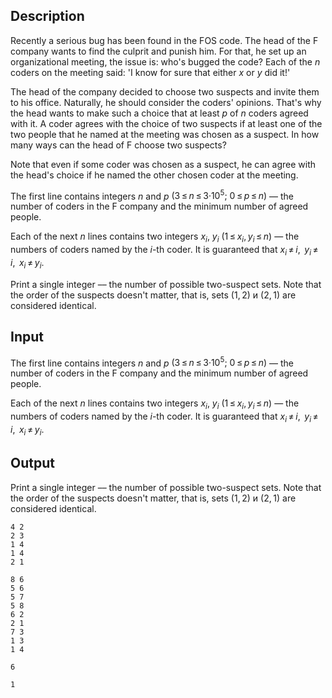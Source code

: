 ## Description

<div><p>Recently a serious bug has been found in the FOS code. The head of the F company wants to find the culprit and punish him. For that, he set up an organizational meeting, the issue is: who's bugged the code? Each of the <span class="tex-span"><i>n</i></span> coders on the meeting said: 'I know for sure that either <span class="tex-span"><i>x</i></span> or <span class="tex-span"><i>y</i></span> did it!'</p><p>The head of the company decided to choose two suspects and invite them to his office. Naturally, he should consider the coders' opinions. That's why the head wants to make such a choice that at least <span class="tex-span"><i>p</i></span> of <span class="tex-span"><i>n</i></span> coders agreed with it. A coder agrees with the choice of two suspects if at least one of the two people that he named at the meeting was chosen as a suspect. In how many ways can the head of F choose two suspects?</p><p>Note that even if some coder was chosen as a suspect, he can agree with the head's choice if he named the other chosen coder at the meeting.</p></div><div class="input-specification"><p>The first line contains integers <span class="tex-span"><i>n</i></span> and <span class="tex-span"><i>p</i></span> <span class="tex-span">(3 ≤ <i>n</i> ≤ 3·10<sup class="upper-index">5</sup>;&nbsp;0 ≤ <i>p</i> ≤ <i>n</i>)</span> — the number of coders in the F company and the minimum number of agreed people.</p><p>Each of the next <span class="tex-span"><i>n</i></span> lines contains two integers <span class="tex-span"><i>x</i><sub class="lower-index"><i>i</i></sub></span>, <span class="tex-span"><i>y</i><sub class="lower-index"><i>i</i></sub></span> <span class="tex-span">(1 ≤ <i>x</i><sub class="lower-index"><i>i</i></sub>, <i>y</i><sub class="lower-index"><i>i</i></sub> ≤ <i>n</i>)</span> — the numbers of coders named by the <span class="tex-span"><i>i</i></span>-th coder. It is guaranteed that <span class="tex-span"><i>x</i><sub class="lower-index"><i>i</i></sub> ≠ <i>i</i>, &nbsp;<i>y</i><sub class="lower-index"><i>i</i></sub> ≠ <i>i</i>, &nbsp;<i>x</i><sub class="lower-index"><i>i</i></sub> ≠ <i>y</i><sub class="lower-index"><i>i</i></sub></span>.</p></div><div class="output-specification"><p>Print a single integer –– the number of possible two-suspect sets. Note that the order of the suspects doesn't matter, that is, sets <span class="tex-span">(1, 2)</span> и <span class="tex-span">(2, 1)</span> are considered identical.</p></div>

## Input

<p>The first line contains integers <span class="tex-span"><i>n</i></span> and <span class="tex-span"><i>p</i></span> <span class="tex-span">(3 ≤ <i>n</i> ≤ 3·10<sup class="upper-index">5</sup>;&nbsp;0 ≤ <i>p</i> ≤ <i>n</i>)</span> — the number of coders in the F company and the minimum number of agreed people.</p><p>Each of the next <span class="tex-span"><i>n</i></span> lines contains two integers <span class="tex-span"><i>x</i><sub class="lower-index"><i>i</i></sub></span>, <span class="tex-span"><i>y</i><sub class="lower-index"><i>i</i></sub></span> <span class="tex-span">(1 ≤ <i>x</i><sub class="lower-index"><i>i</i></sub>, <i>y</i><sub class="lower-index"><i>i</i></sub> ≤ <i>n</i>)</span> — the numbers of coders named by the <span class="tex-span"><i>i</i></span>-th coder. It is guaranteed that <span class="tex-span"><i>x</i><sub class="lower-index"><i>i</i></sub> ≠ <i>i</i>, &nbsp;<i>y</i><sub class="lower-index"><i>i</i></sub> ≠ <i>i</i>, &nbsp;<i>x</i><sub class="lower-index"><i>i</i></sub> ≠ <i>y</i><sub class="lower-index"><i>i</i></sub></span>.</p>

## Output

<p>Print a single integer –– the number of possible two-suspect sets. Note that the order of the suspects doesn't matter, that is, sets <span class="tex-span">(1, 2)</span> и <span class="tex-span">(2, 1)</span> are considered identical.</p>





```input1
4 2
2 3
1 4
1 4
2 1

```




```input2
8 6
5 6
5 7
5 8
6 2
2 1
7 3
1 3
1 4

```




```output1
6

```




```output2
1

```


